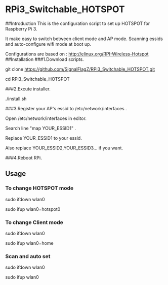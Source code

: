 # RPi3_Switchable_HOTSPOT

##Introduction
This is the configuration script to set up HOTSPOT for Raspberry Pi 3.

It make easy to switch between client mode and AP mode. Scanning essids and auto-configure wifi mode at boot up.

Configurations are based on : http://elinux.org/RPI-Wireless-Hotspot
##Installation
###1.Download scripts.

git clone https://github.com/SignalFlagZ/RPi3_Switchable_HOTSPOT.git

cd RPi3_Switchable_HOTSPOT

###2.Excute installer.

./install.sh

###3.Register your AP's essid to /etc/network/interfaces .

Open /etc/network/interfaces in editor.

Search line "map YOUR_ESSID1" .

Replace YOUR_ESSID1 to your essid.

Also replace YOUR_ESSID2,YOUR_ESSID3... if you want.

###4.Reboot RPi.

## Usage
### To change HOTSPOT mode
sudo ifdown wlan0

sudo ifup wlan0=hotspot0
### To change Client mode
sudo ifdown wlan0

sudo ifup wlan0=home
### Scan and auto set
sudo ifdown wlan0

sudo ifup wlan0
